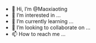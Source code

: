 - 👋 Hi, I’m @Maoxiaoting
- 👀 I’m interested in ...
- 🌱 I’m currently learning ...
- 💞️ I’m looking to collaborate on ...
- 📫 How to reach me ...

<!---
Maoxiaoting/Maoxiaoting is a ✨ special ✨ repository because its `README.md` (this file) appears on your GitHub profile.
You can click the Preview link to take a look at your changes.
--->

